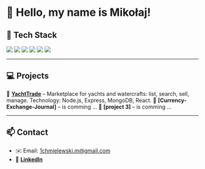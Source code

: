 # 👋 Hello, my name is Mikołaj!

## 🧰 Tech Stack

<p>
  <img src="https://img.shields.io/badge/JavaScript-F7DF1E?style=for-the-badge&logo=javascript&logoColor=black"/>
  <img src="https://img.shields.io/badge/TypeScript-3178C6?style=for-the-badge&logo=typescript&logoColor=white"/>
  <img src="https://img.shields.io/badge/Node.js-339933?style=for-the-badge&logo=nodedotjs&logoColor=white"/>
  <img src="https://img.shields.io/badge/React-61DAFB?style=for-the-badge&logo=react&logoColor=black"/>
  <img src="https://img.shields.io/badge/Next.js-000000?style=for-the-badge&logo=nextdotjs&logoColor=white"/>
  <img src="https://img.shields.io/badge/MongoDB-47A248?style=for-the-badge&logo=mongodb&logoColor=white"/>
</p>

---

## 💻 Projects

🔧 **[YachtTrade](https://github.com/mikolajchm/YachtTrade)** – Marketplace for yachts and watercrafts: list, search, sell, manage. Technology: Node.js, Express, MongoDB, React.
🔧 **[Currency-Exchange-Journal]** – is comming ...
🔧 **[project 3]** – is comming ...

---

## 📫 Contact

- ✉️ Email: 1chmielewski.m@gmail.com
- 💼 **[LinkedIn](https://www.linkedin.com/in/miko%C5%82aj-chmielewski/)**
